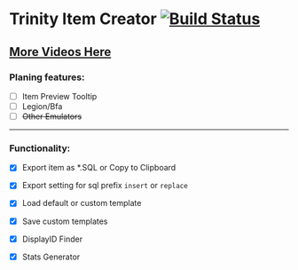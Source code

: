 # Trinity Item Creator [![Build Status](https://travis-ci.com/TrinityItemCreator/TrinityItemCreator.svg?branch=master)](https://travis-ci.com/TrinityItemCreator/TrinityItemCreator)

[More Videos Here](https://www.youtube.com/playlist?list=PLjoy2iZ5z1qeIZseVQ2buYEjyT5zqWUKu)
----------------------------
### Planing features:
- [ ] Item Preview Tooltip
- [ ] Legion/Bfa
- [ ] ~~Other Emulators~~
----------------------------
### Functionality:
- [x] Export item as *.SQL or Copy to Clipboard
- [x] Export setting for sql prefix `insert` or `replace`
- [x] Load default or custom template
- [x] Save custom templates
- [x] DisplayID Finder
- [x] Stats Generator

